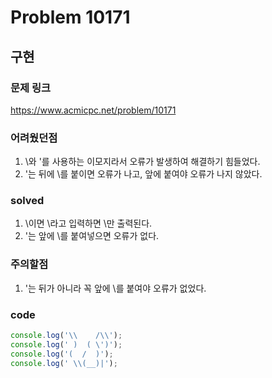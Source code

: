 # Problem 10171

## 구현

### 문제 링크
<https://www.acmicpc.net/problem/10171>

### 어려웠던점
1. \와 '를 사용하는 이모지라서 오류가 발생하여 해결하기 힘들었다.
2. '는 뒤에 \를 붙이면 오류가 나고, 앞에 붙여야 오류가 나지 않았다.

### solved
1. \이면 \\라고 입력하면 \만 출력된다.
2. '는 앞에 \를 붙여넣으면 오류가 없다.

### 주의할점
1. '는 뒤가 아니라 꼭 앞에 \를 붙여야 오류가 없었다.

### code
```javascript
console.log('\\    /\\');
console.log(' )  ( \')');
console.log('(  /  )');
console.log(' \\(__)|');